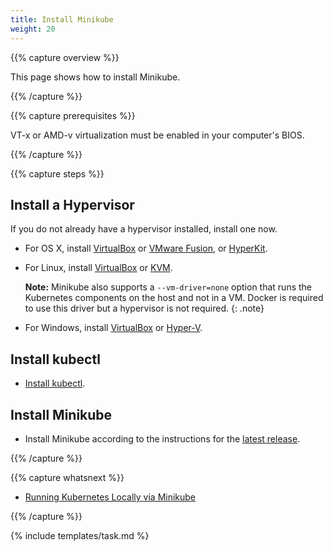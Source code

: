 ```yaml
---
title: Install Minikube
weight: 20
---
```


{{% capture overview %}}

This page shows how to install Minikube.

{{% /capture %}}

{{% capture prerequisites %}}

VT-x or AMD-v virtualization must be enabled in your computer's BIOS.

{{% /capture %}}

{{% capture steps %}}

## Install a Hypervisor

If you do not already have a hypervisor installed, install one now.

* For OS X, install
[VirtualBox](https://www.virtualbox.org/wiki/Downloads) or
[VMware Fusion](https://www.vmware.com/products/fusion), or
[HyperKit](https://github.com/moby/hyperkit).

* For Linux, install
[VirtualBox](https://www.virtualbox.org/wiki/Downloads) or
[KVM](http://www.linux-kvm.org/).

   **Note:** Minikube also supports a `--vm-driver=none` option that runs the Kubernetes components on the host and not in a VM.  Docker is required to use this driver but a hypervisor is not required.
  {: .note}

* For Windows, install
[VirtualBox](https://www.virtualbox.org/wiki/Downloads) or
[Hyper-V](https://msdn.microsoft.com/en-us/virtualization/hyperv_on_windows/quick_start/walkthrough_install).

## Install kubectl

* [Install kubectl](/docs/tasks/tools/install-kubectl/).

## Install Minikube

* Install Minikube according to the instructions for the
[latest release](https://github.com/kubernetes/minikube/releases).

{{% /capture %}}

{{% capture whatsnext %}}

* [Running Kubernetes Locally via Minikube](/docs/getting-started-guides/minikube/)

{{% /capture %}}

{% include templates/task.md %}

